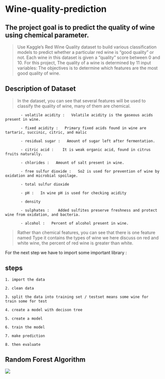 # Wine-quality-prediction

## The project goal is to predict the quality of wine using chemical parameter.

> Use Kaggle’s Red Wine Quality dataset to build various classification models to predict whether a particular red wine is “good quality” or not. Each wine in this dataset is given a “quality” score between 0 and 10. 
For this project, The quality of a wine is determined by 11 input variables:
The objectives is to determine which features are the most good quality of wine.

## Description of Dataset

> In the dataset, you can see that several features will be used to classify the quality of wine, many of them are chemical.

           - volatile acidity :   Volatile acidity is the gaseous acids present in wine.

           - fixed acidity :   Primary fixed acids found in wine are tartaric, succinic, citric, and malic

           - residual sugar :   Amount of sugar left after fermentation.

           - citric acid :    It is weak organic acid, found in citrus fruits naturally.

           - chlorides :   Amount of salt present in wine.

           - free sulfur dioxide :   So2 is used for prevention of wine by oxidation and microbial spoilage.

           - total sulfur dioxide 

           - pH :   In wine pH is used for checking acidity

           - density

           - sulphates :    Added sulfites preserve freshness and protect wine from oxidation, and bacteria.

           - alcohol :   Percent of alcohol present in wine.

> Rather than chemical features, you can see that there is one feature named Type it contains the types of wine we here discuss on red and white wine, the percent of red wine is greater than white.

For the next step we have to import some important library :
## steps

    1. import the data 

    2. clean data 

    3. split the data into training set / testset means some wine for train some for test

    4. create a model with decison tree

    5. create a model

    6. train the model

    7. make prediction

    8. then evaluate

## Random Forest Algorithm
![](https://miro.medium.com/max/875/0*YEwFetXQGPB8aDFV)
